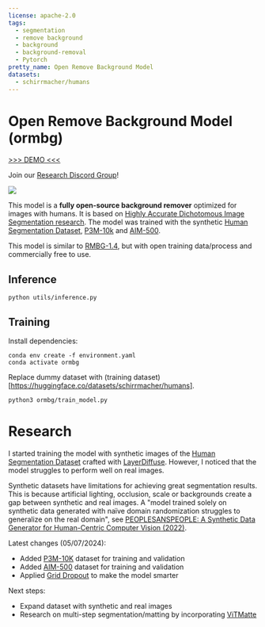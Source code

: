 ```yaml
---
license: apache-2.0
tags:
  - segmentation
  - remove background
  - background
  - background-removal
  - Pytorch
pretty_name: Open Remove Background Model
datasets:
  - schirrmacher/humans
---
```


# Open Remove Background Model (ormbg)

[>>> DEMO <<<](https://huggingface.co/spaces/schirrmacher/ormbg)

Join our [Research Discord Group](https://discord.gg/YYZ3D66t)!

![](examples/image/image01_no_background.png)

This model is a **fully open-source background remover** optimized for images with humans. It is based on [Highly Accurate Dichotomous Image Segmentation research](https://github.com/xuebinqin/DIS). The model was trained with the synthetic [Human Segmentation Dataset](https://huggingface.co/datasets/schirrmacher/humans), [P3M-10k](https://paperswithcode.com/dataset/p3m-10k) and [AIM-500](https://paperswithcode.com/dataset/aim-500).

This model is similar to [RMBG-1.4](https://huggingface.co/briaai/RMBG-1.4), but with open training data/process and commercially free to use.

## Inference

```
python utils/inference.py
```

## Training

Install dependencies:

```
conda env create -f environment.yaml
conda activate ormbg
```

Replace dummy dataset with (training dataset)[https://huggingface.co/datasets/schirrmacher/humans].

```
python3 ormbg/train_model.py
```

# Research

I started training the model with synthetic images of the [Human Segmentation Dataset](https://huggingface.co/datasets/schirrmacher/humans) crafted with [LayerDiffuse](https://github.com/layerdiffusion/LayerDiffuse). However, I noticed that the model struggles to perform well on real images.

Synthetic datasets have limitations for achieving great segmentation results. This is because artificial lighting, occlusion, scale or backgrounds create a gap between synthetic and real images. A "model trained solely on synthetic data generated with naïve domain randomization struggles to generalize on the real domain", see [PEOPLESANSPEOPLE: A Synthetic Data Generator for Human-Centric Computer Vision (2022)](https://arxiv.org/pdf/2112.09290).

Latest changes (05/07/2024):

- Added [P3M-10K](https://paperswithcode.com/dataset/p3m-10k) dataset for training and validation
- Added [AIM-500](https://paperswithcode.com/dataset/aim-500) dataset for training and validation
- Applied [Grid Dropout](https://albumentations.ai/docs/api_reference/augmentations/dropout/grid_dropout/) to make the model smarter

Next steps:

- Expand dataset with synthetic and real images
- Research on multi-step segmentation/matting by incorporating [ViTMatte](https://github.com/hustvl/ViTMatte)
